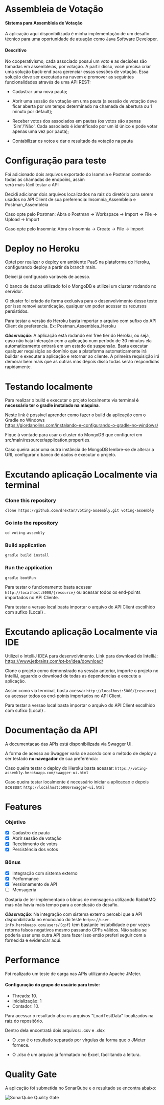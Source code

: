 
# Assembleia de Votação  

#### Sistema para Assembleia de Votação

A aplicação aqui disponibilizada é minha implementação de um desafio técnico para uma oportunidade de atuação como Java Software Developer.

#### Descritivo
No cooperativismo, cada associado possui um voto e as decisões são tomadas em assembleias, por votação. A partir disso, você precisa criar uma solução back-end para gerenciar essas sessões de votação. Essa solução deve ser executada na nuvem e promover as seguintes funcionalidades através de uma API REST:  
  
- Cadastrar uma nova pauta;  
  
- Abrir uma sessão de votação em uma pauta (a sessão de votação deve ficar aberta por um tempo determinado na chamada de abertura ou 1 minuto por default);  
  
- Receber votos dos associados em pautas (os votos são apenas 'Sim'/'Não'. Cada associado é identificado por um id único e pode votar apenas uma vez por pauta);  
  
- Contabilizar os votos e dar o resultado da votação na pauta  
  
# Configuração para teste  
  
Foi adicionado dois arquivos exportado do Isomnia e Postman contendo todas as chamadas de endpoins, assim   
será mais fácil testar a API  
  
Decidi adicionar dois arquivos localizados na raiz do diretório para serem usados no API Client de sua preferencia: Insomnia_Assembleia e Postman_Assembleia  
  
Caso opte pelo Postman: Abra o Postman -> Workspace -> Import -> File -> Upload -> Import  
  
Caso opte pelo Insomnia: Abra o Insomnia -> Create -> File -> Import
  
# Deploy no Heroku  
  
Optei por realizar o deploy em ambiente PaaS na plataforma do Heroku, configurando deploy a partir da branch main.
  
Deixei já configurado variáveis de acesso.  
  
O banco de dados utilizado foi o MongoDB e utilizei um cluster rodando no servidor.  
  
O cluster foi criado de forma exclusiva para o desenvolvimento desse teste por isso removi autenticação, qualquer um poder acessar os recursos persistidos.
  
Para testar a versão do Heroku basta importar o arquivo com sufixo do API Client de preferencia. Ex: Postman_Assemblea_Heroku

***Observação***: A aplicação está rodando em free tier do Heroku, ou seja, caso não haja interação com a aplicação num período de 30 minutos ela automaticamente entrará em um estado de suspensão. Basta executar qualquer requisição ao domínio que a plataforma automaticamente irá buildar e executar a aplicação e retornar ao cliente. A primeira requisição irá demorar bem mais que as outras mas depois disso todas serão respondidas rapidamente.
  
# Testando localmente  

Para realizar o build e executar o projeto localmente via terminal **é necessário ter o gradle instalado na máquina**.

Neste link é possível aprender como fazer o build da aplicação com o Gradle no Windows  
https://giordanolins.com/instalando-e-configurando-o-gradle-no-windows/  
  
Fique à vontade para usar o cluster do MongoDB que configurei em src/main/resourcer/application.properties.
  
Caso queira usar uma outra instância de MongoDB lembre-se de alterar a URI, configurar o banco de dados e executar o projeto.

# Excutando aplicação Localmente via terminal 

### Clone this repository  
``` 
clone https://github.com/drextar/voting-assembly.git voting-assembly
```
  
### Go into the repository  
```
cd voting-assembly
```
  
### Build application  
```
gradle build install
```
  
### Run the application  
```
gradle bootRun
```
 
Para testar o funcionamento basta acessar `http://localhost:5000/{resource}` ou acessar todos os end-points importados no API Cliente.

Para testar a versao local basta importar o arquivo do API Client escolhido com sufixo {Local} .
  
# Excutando aplicação Localmente via IDE  
  
Utilizei o IntelliJ IDEA para desenvolvimento.
Link para download do IntelliJ: https://www.jetbrains.com/pt-br/idea/download/

Clone o projeto como demonstrado na sessão anterior, importe o projeto no IntelliJ, aguarde o download de todas as dependencias e execute a aplicação.
  
Assim como via terminal, basta acessar `http://localhost:5000/{resource}` ou acessar todos os end-points importados no API Client.
  
Para testar a versao local basta importar o arquivo do API Client escolhido com sufixo {Local} .
  
# Documentação da API  
  
A documentacao das APIs está disponibilizada via Swagger UI.  
  
A forma de acesso ao Swagger varia de acordo com o método de deploy a ser testado **no navegador** de sua preferência:  

Caso queira testar o deploy do Heroku basta acessar: ``` https://voting-assembly.herokuapp.com/swagger-ui.html ```

Caso queira testar localmente é necessário iniciar a aplicacao e depois acessar: `http://localhost:5000/swagger-ui.html`

# Features
### Objetivo
- [x] Cadastro de pauta 
- [x] Abrir sessão de votação 
- [x] Recebimento de votos
- [x] Persistência dos votos

### Bônus
- [x] Integração com sistema externo
- [x] Performance
- [x] Versionamento de API
- [ ] Mensageria

Gostaria de ter implementado o bônus de mensageria utilizando RabbitMQ mas não havia mais tempo para a conclusão do desafio.

***Observação***: Na integração com sistema externo percebi que a API disponibilizada no enunciado do teste `https://user-info.herokuapp.com/users/{cpf}` tem bastante instabilidade e por vezes retorna falsos negativos mesmo passando CPFs válidos. Não sabia se poderia usar uma outra API para fazer isso então preferi seguir com a fornecida e evidenciar aqui.

# Performance

Foi realizado um teste de carga nas APIs utilizando Apache JMeter.

#### Configuração do grupo de usuário para teste:
- Threads: 10.
- Inicialização: 1
- Contador: 10.

Para acessar o resultado abra os arquivos "LoadTestData" localizados na raíz do repositório.

Dentro dela encontratá dois arquivos: .csv e .xlsx

- O .csv é o resultado separado por vírgulas da forma que o JMeter fornece.

- O .xlsx é um arquivo já formatado no Excel, facilitando a leitura.

# Quality Gate

A aplicação foi submetida no SonarQube e o resultado se encontra abaixo:

![SonarQube Quality Gate](https://i.ibb.co/ZK5Bdhk/Quality-Gate-Sonar.png)
